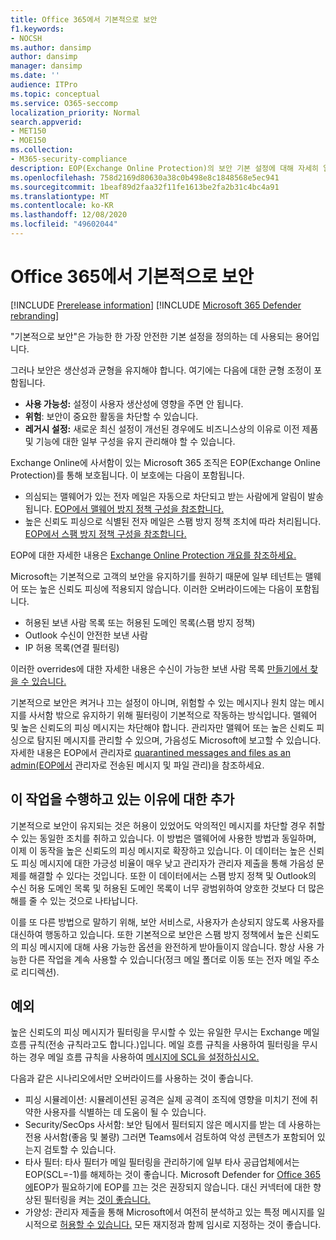 ```yaml
---
title: Office 365에서 기본적으로 보안
f1.keywords:
- NOCSH
ms.author: dansimp
author: dansimp
manager: dansimp
ms.date: ''
audience: ITPro
ms.topic: conceptual
ms.service: O365-seccomp
localization_priority: Normal
search.appverid:
- MET150
- MOE150
ms.collection:
- M365-security-compliance
description: EOP(Exchange Online Protection)의 보안 기본 설정에 대해 자세히 알아보시고
ms.openlocfilehash: 758d2169d80630a38c0b498e8c1848568e5ec941
ms.sourcegitcommit: 1beaf89d2faa32f11fe1613be2fa2b31c4bc4a91
ms.translationtype: MT
ms.contentlocale: ko-KR
ms.lasthandoff: 12/08/2020
ms.locfileid: "49602044"
---
```

# <a name="secure-by-default-in-office-365"></a>Office 365에서 기본적으로 보안

[!INCLUDE [Prerelease information](../includes/prerelease.md)]
[!INCLUDE [Microsoft 365 Defender rebranding](../includes/microsoft-defender-for-office.md)]

"기본적으로 보안"은 가능한 한 가장 안전한 기본 설정을 정의하는 데 사용되는 용어입니다.

그러나 보안은 생산성과 균형을 유지해야 합니다. 여기에는 다음에 대한 균형 조정이 포함됩니다.

- **사용 가능성:** 설정이 사용자 생산성에 영향을 주면 안 됩니다.
- **위험**: 보안이 중요한 활동을 차단할 수 있습니다.
- **레거시 설정:** 새로운 최신 설정이 개선된 경우에도 비즈니스상의 이유로 이전 제품 및 기능에 대한 일부 구성을 유지 관리해야 할 수 있습니다.

Exchange Online에 사서함이 있는 Microsoft 365 조직은 EOP(Exchange Online Protection)를 통해 보호됩니다. 이 보호에는 다음이 포함됩니다.

- 의심되는 맬웨어가 있는 전자 메일은 자동으로 차단되고 받는 사람에게 알림이 발송됩니다. [EOP에서 맬웨어 방지 정책 구성을 참조합니다.](configure-anti-malware-policies.md)
- 높은 신뢰도 피싱으로 식별된 전자 메일은 스팸 방지 정책 조치에 따라 처리됩니다. [EOP에서 스팸 방지 정책 구성을 참조합니다.](configure-your-spam-filter-policies.md)

EOP에 대한 자세한 내용은 [Exchange Online Protection 개요를 참조하세요.](exchange-online-protection-overview.md)

Microsoft는 기본적으로 고객의 보안을 유지하기를 원하기 때문에 일부 테넌트는 맬웨어 또는 높은 신뢰도 피싱에 적용되지 않습니다. 이러한 오버라이드에는 다음이 포함됩니다.

- 허용된 보낸 사람 목록 또는 허용된 도메인 목록(스팸 방지 정책)
- Outlook 수신이 안전한 보낸 사람
- IP 허용 목록(연결 필터링)

이러한 overrides에 대한 자세한 내용은 수신이 가능한 보낸 사람 목록 [만들기에서 찾을 수 있습니다.](create-safe-sender-lists-in-office-365.md)

기본적으로 보안은 켜거나 끄는 설정이 아니며, 위험할 수 있는 메시지나 원치 않는 메시지를 사서함 밖으로 유지하기 위해 필터링이 기본적으로 작동하는 방식입니다. 맬웨어 및 높은 신뢰도의 피싱 메시지는 차단해야 합니다. 관리자만 맬웨어 또는 높은 신뢰도 피싱으로 탐지된 메시지를 관리할 수 있으며, 가음성도 Microsoft에 보고할 수 있습니다. 자세한 내용은 EOP에서 관리자로 [quarantined messages and files as an admin(EOP에서](manage-quarantined-messages-and-files.md) 관리자로 전송된 메시지 및 파일 관리)을 참조하세요.

## <a name="more-on-why-were-doing-this"></a>이 작업을 수행하고 있는 이유에 대한 추가

기본적으로 보안이 유지되는 것은 허용이 있었어도 악의적인 메시지를 차단할 경우 취할 수 있는 동일한 조치를 취하고 있습니다. 이 방법은 맬웨어에 사용한 방법과 동일하며, 이제 이 동작을 높은 신뢰도의 피싱 메시지로 확장하고 있습니다. 이 데이터는 높은 신뢰도 피싱 메시지에 대한 가긍성 비율이 매우 낮고 관리자가 관리자 제출을 통해 가음성 문제를 해결할 수 있다는 것입니다. 또한 이 데이터에서는 스팸 방지 정책 및 Outlook의 수신 허용 도메인 목록 및 허용된 도메인 목록이 너무 광범위하여 양호한 것보다 더 많은 해를 줄 수 있는 것으로 나타납니다.

이를 또 다른 방법으로 말하기 위해, 보안 서비스로, 사용자가 손상되지 않도록 사용자를 대신하여 행동하고 있습니다. 또한 기본적으로 보안은 스팸 방지 정책에서 높은 신뢰도의 피싱 메시지에 대해 사용 가능한 옵션을 완전하게 받아들이지 않습니다. 항상 사용 가능한 다른 작업을 계속 사용할 수 있습니다(정크 메일 폴더로 이동 또는 전자 메일 주소로 리디렉션).

## <a name="exceptions"></a>예외

높은 신뢰도의 피싱 메시지가 필터링을 무시할 수 있는 유일한 무시는 Exchange 메일 흐름 규칙(전송 규칙라고도 합니다.)입니다. 메일 흐름 규칙을 사용하여 필터링을 무시하는 경우 메일 흐름 규칙을 사용하여 [메시지에 SCL을 설정하십시오.](use-mail-flow-rules-to-set-the-spam-confidence-level-scl-in-messages.md)

다음과 같은 시나리오에서만 오버라이드를 사용하는 것이 좋습니다.

- 피싱 시뮬레이션: 시뮬레이션된 공격은 실제 공격이 조직에 영향을 미치기 전에 취약한 사용자를 식별하는 데 도움이 될 수 있습니다.
- Security/SecOps 사서함: 보안 팀에서 필터되지 않은 메시지를 받는 데 사용하는 전용 사서함(좋음 및 불량) 그러면 Teams에서 검토하여 악성 콘텐츠가 포함되어 있는지 검토할 수 있습니다.
- 타사 필터: 타사 필터가 메일 필터링을 관리하기에 일부 타사 공급업체에서는 EOP(SCL=-1)를 해제하는 것이 좋습니다. Microsoft Defender for [Office 365에](office-365-atp.md)EOP가 필요하기에 EOP를 끄는 것은 권장되지 않습니다. 대신 커넥터에 대한 향상된 필터링을 켜는 [것이 좋습니다.](https://docs.microsoft.com/exchange/mail-flow-best-practices/use-connectors-to-configure-mail-flow/enhanced-filtering-for-connectors)
- 가양성: 관리자 제출을 통해 Microsoft에서 여전히 분석하고 있는 특정 메시지를 일시적으로 [허용할 수 있습니다.](admin-submission.md) 모든 재지정과 함께 임시로 지정하는 것이 좋습니다.
